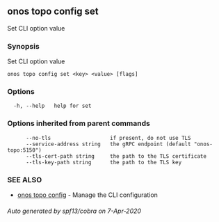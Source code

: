 ## onos topo config set

Set CLI option value

### Synopsis

Set CLI option value

```
onos topo config set <key> <value> [flags]
```

### Options

```
  -h, --help   help for set
```

### Options inherited from parent commands

```
      --no-tls                   if present, do not use TLS
      --service-address string   the gRPC endpoint (default "onos-topo:5150")
      --tls-cert-path string     the path to the TLS certificate
      --tls-key-path string      the path to the TLS key
```

### SEE ALSO

* [onos topo config](onos_topo_config.md)	 - Manage the CLI configuration

###### Auto generated by spf13/cobra on 7-Apr-2020
